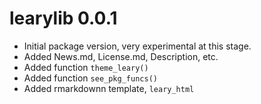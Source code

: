 # learylib 0.0.1

* Initial package version, very experimental at this stage.
* Added News.md, License.md, Description, etc.
* Added function `theme_leary()`
* Added function `see_pkg_funcs()`
* Added rmarkdownn template, `leary_html`
